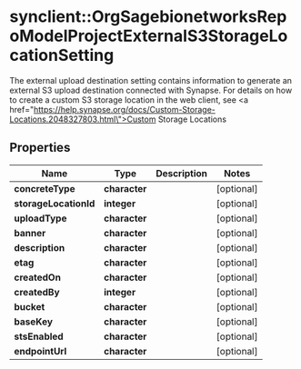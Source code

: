 # synclient::OrgSagebionetworksRepoModelProjectExternalS3StorageLocationSetting

The external upload destination setting contains information to generate an external S3 upload destination connected with Synapse. For details on how to create a custom S3 storage location in the web client, see <a href=\"https://help.synapse.org/docs/Custom-Storage-Locations.2048327803.html\">Custom Storage Locations</a>

## Properties
Name | Type | Description | Notes
------------ | ------------- | ------------- | -------------
**concreteType** | **character** |  | [optional] 
**storageLocationId** | **integer** |  | [optional] 
**uploadType** | **character** |  | [optional] 
**banner** | **character** |  | [optional] 
**description** | **character** |  | [optional] 
**etag** | **character** |  | [optional] 
**createdOn** | **character** |  | [optional] 
**createdBy** | **integer** |  | [optional] 
**bucket** | **character** |  | [optional] 
**baseKey** | **character** |  | [optional] 
**stsEnabled** | **character** |  | [optional] 
**endpointUrl** | **character** |  | [optional] 


